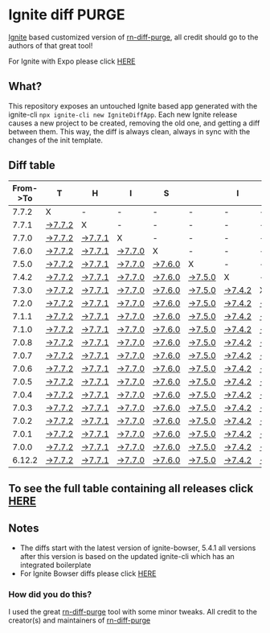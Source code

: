 # Ignite diff PURGE

[Ignite](https://github.com/infinitered/ignite) based customized version of [rn-diff-purge](https://github.com/react-native-community/rn-diff-purge/), all credit should go to the authors of that great tool!

For Ignite with Expo please click [HERE](https://github.com/nirre7/ignite-expo-diff-purge)

## What?

This repository exposes an untouched Ignite based app generated with the ignite-cli
`npx ignite-cli new IgniteDiffApp`. Each new Ignite release causes a new project to be created, removing the old one, and getting a diff between them. This way, the diff is always clean, always in sync with the changes of the init template.

## Diff table

| From->To | T                                                                                            | H                                                                                            | I                                                                                            | S                                                                                            |                                                                                              | I                                                                                            | S                                                                                            |                                                                                              | C                                                                                            | O                                                                                            | O                                                                                            | L                                                                                            |                                                                                              |                                                                                              |                                                                                              |                                                                                              |                                                                                              |                                                                                              |                                                                                              |     |
| -------- | -------------------------------------------------------------------------------------------- | -------------------------------------------------------------------------------------------- | -------------------------------------------------------------------------------------------- | -------------------------------------------------------------------------------------------- | -------------------------------------------------------------------------------------------- | -------------------------------------------------------------------------------------------- | -------------------------------------------------------------------------------------------- | -------------------------------------------------------------------------------------------- | -------------------------------------------------------------------------------------------- | -------------------------------------------------------------------------------------------- | -------------------------------------------------------------------------------------------- | -------------------------------------------------------------------------------------------- | -------------------------------------------------------------------------------------------- | -------------------------------------------------------------------------------------------- | -------------------------------------------------------------------------------------------- | -------------------------------------------------------------------------------------------- | -------------------------------------------------------------------------------------------- | -------------------------------------------------------------------------------------------- | -------------------------------------------------------------------------------------------- | --- |
| 7.7.2    | X                                                                                            | -                                                                                            | -                                                                                            | -                                                                                            | -                                                                                            | -                                                                                            | -                                                                                            | -                                                                                            | -                                                                                            | -                                                                                            | -                                                                                            | -                                                                                            | -                                                                                            | -                                                                                            | -                                                                                            | -                                                                                            | -                                                                                            | -                                                                                            | -                                                                                            | -   |
| 7.7.1    | [->7.7.2](https://github.com/nirre7/ignite-diff-purge/compare/release/7.7.1..release/7.7.2)  | X                                                                                            | -                                                                                            | -                                                                                            | -                                                                                            | -                                                                                            | -                                                                                            | -                                                                                            | -                                                                                            | -                                                                                            | -                                                                                            | -                                                                                            | -                                                                                            | -                                                                                            | -                                                                                            | -                                                                                            | -                                                                                            | -                                                                                            | -                                                                                            | -   |
| 7.7.0    | [->7.7.2](https://github.com/nirre7/ignite-diff-purge/compare/release/7.7.0..release/7.7.2)  | [->7.7.1](https://github.com/nirre7/ignite-diff-purge/compare/release/7.7.0..release/7.7.1)  | X                                                                                            | -                                                                                            | -                                                                                            | -                                                                                            | -                                                                                            | -                                                                                            | -                                                                                            | -                                                                                            | -                                                                                            | -                                                                                            | -                                                                                            | -                                                                                            | -                                                                                            | -                                                                                            | -                                                                                            | -                                                                                            | -                                                                                            | -   |
| 7.6.0    | [->7.7.2](https://github.com/nirre7/ignite-diff-purge/compare/release/7.6.0..release/7.7.2)  | [->7.7.1](https://github.com/nirre7/ignite-diff-purge/compare/release/7.6.0..release/7.7.1)  | [->7.7.0](https://github.com/nirre7/ignite-diff-purge/compare/release/7.6.0..release/7.7.0)  | X                                                                                            | -                                                                                            | -                                                                                            | -                                                                                            | -                                                                                            | -                                                                                            | -                                                                                            | -                                                                                            | -                                                                                            | -                                                                                            | -                                                                                            | -                                                                                            | -                                                                                            | -                                                                                            | -                                                                                            | -                                                                                            | -   |
| 7.5.0    | [->7.7.2](https://github.com/nirre7/ignite-diff-purge/compare/release/7.5.0..release/7.7.2)  | [->7.7.1](https://github.com/nirre7/ignite-diff-purge/compare/release/7.5.0..release/7.7.1)  | [->7.7.0](https://github.com/nirre7/ignite-diff-purge/compare/release/7.5.0..release/7.7.0)  | [->7.6.0](https://github.com/nirre7/ignite-diff-purge/compare/release/7.5.0..release/7.6.0)  | X                                                                                            | -                                                                                            | -                                                                                            | -                                                                                            | -                                                                                            | -                                                                                            | -                                                                                            | -                                                                                            | -                                                                                            | -                                                                                            | -                                                                                            | -                                                                                            | -                                                                                            | -                                                                                            | -                                                                                            | -   |
| 7.4.2    | [->7.7.2](https://github.com/nirre7/ignite-diff-purge/compare/release/7.4.2..release/7.7.2)  | [->7.7.1](https://github.com/nirre7/ignite-diff-purge/compare/release/7.4.2..release/7.7.1)  | [->7.7.0](https://github.com/nirre7/ignite-diff-purge/compare/release/7.4.2..release/7.7.0)  | [->7.6.0](https://github.com/nirre7/ignite-diff-purge/compare/release/7.4.2..release/7.6.0)  | [->7.5.0](https://github.com/nirre7/ignite-diff-purge/compare/release/7.4.2..release/7.5.0)  | X                                                                                            | -                                                                                            | -                                                                                            | -                                                                                            | -                                                                                            | -                                                                                            | -                                                                                            | -                                                                                            | -                                                                                            | -                                                                                            | -                                                                                            | -                                                                                            | -                                                                                            | -                                                                                            | -   |
| 7.3.0    | [->7.7.2](https://github.com/nirre7/ignite-diff-purge/compare/release/7.3.0..release/7.7.2)  | [->7.7.1](https://github.com/nirre7/ignite-diff-purge/compare/release/7.3.0..release/7.7.1)  | [->7.7.0](https://github.com/nirre7/ignite-diff-purge/compare/release/7.3.0..release/7.7.0)  | [->7.6.0](https://github.com/nirre7/ignite-diff-purge/compare/release/7.3.0..release/7.6.0)  | [->7.5.0](https://github.com/nirre7/ignite-diff-purge/compare/release/7.3.0..release/7.5.0)  | [->7.4.2](https://github.com/nirre7/ignite-diff-purge/compare/release/7.3.0..release/7.4.2)  | X                                                                                            | -                                                                                            | -                                                                                            | -                                                                                            | -                                                                                            | -                                                                                            | -                                                                                            | -                                                                                            | -                                                                                            | -                                                                                            | -                                                                                            | -                                                                                            | -                                                                                            | -   |
| 7.2.0    | [->7.7.2](https://github.com/nirre7/ignite-diff-purge/compare/release/7.2.0..release/7.7.2)  | [->7.7.1](https://github.com/nirre7/ignite-diff-purge/compare/release/7.2.0..release/7.7.1)  | [->7.7.0](https://github.com/nirre7/ignite-diff-purge/compare/release/7.2.0..release/7.7.0)  | [->7.6.0](https://github.com/nirre7/ignite-diff-purge/compare/release/7.2.0..release/7.6.0)  | [->7.5.0](https://github.com/nirre7/ignite-diff-purge/compare/release/7.2.0..release/7.5.0)  | [->7.4.2](https://github.com/nirre7/ignite-diff-purge/compare/release/7.2.0..release/7.4.2)  | [->7.3.0](https://github.com/nirre7/ignite-diff-purge/compare/release/7.2.0..release/7.3.0)  | X                                                                                            | -                                                                                            | -                                                                                            | -                                                                                            | -                                                                                            | -                                                                                            | -                                                                                            | -                                                                                            | -                                                                                            | -                                                                                            | -                                                                                            | -                                                                                            | -   |
| 7.1.1    | [->7.7.2](https://github.com/nirre7/ignite-diff-purge/compare/release/7.1.1..release/7.7.2)  | [->7.7.1](https://github.com/nirre7/ignite-diff-purge/compare/release/7.1.1..release/7.7.1)  | [->7.7.0](https://github.com/nirre7/ignite-diff-purge/compare/release/7.1.1..release/7.7.0)  | [->7.6.0](https://github.com/nirre7/ignite-diff-purge/compare/release/7.1.1..release/7.6.0)  | [->7.5.0](https://github.com/nirre7/ignite-diff-purge/compare/release/7.1.1..release/7.5.0)  | [->7.4.2](https://github.com/nirre7/ignite-diff-purge/compare/release/7.1.1..release/7.4.2)  | [->7.3.0](https://github.com/nirre7/ignite-diff-purge/compare/release/7.1.1..release/7.3.0)  | [->7.2.0](https://github.com/nirre7/ignite-diff-purge/compare/release/7.1.1..release/7.2.0)  | X                                                                                            | -                                                                                            | -                                                                                            | -                                                                                            | -                                                                                            | -                                                                                            | -                                                                                            | -                                                                                            | -                                                                                            | -                                                                                            | -                                                                                            | -   |
| 7.1.0    | [->7.7.2](https://github.com/nirre7/ignite-diff-purge/compare/release/7.1.0..release/7.7.2)  | [->7.7.1](https://github.com/nirre7/ignite-diff-purge/compare/release/7.1.0..release/7.7.1)  | [->7.7.0](https://github.com/nirre7/ignite-diff-purge/compare/release/7.1.0..release/7.7.0)  | [->7.6.0](https://github.com/nirre7/ignite-diff-purge/compare/release/7.1.0..release/7.6.0)  | [->7.5.0](https://github.com/nirre7/ignite-diff-purge/compare/release/7.1.0..release/7.5.0)  | [->7.4.2](https://github.com/nirre7/ignite-diff-purge/compare/release/7.1.0..release/7.4.2)  | [->7.3.0](https://github.com/nirre7/ignite-diff-purge/compare/release/7.1.0..release/7.3.0)  | [->7.2.0](https://github.com/nirre7/ignite-diff-purge/compare/release/7.1.0..release/7.2.0)  | [->7.1.1](https://github.com/nirre7/ignite-diff-purge/compare/release/7.1.0..release/7.1.1)  | X                                                                                            | -                                                                                            | -                                                                                            | -                                                                                            | -                                                                                            | -                                                                                            | -                                                                                            | -                                                                                            | -                                                                                            | -                                                                                            | -   |
| 7.0.8    | [->7.7.2](https://github.com/nirre7/ignite-diff-purge/compare/release/7.0.8..release/7.7.2)  | [->7.7.1](https://github.com/nirre7/ignite-diff-purge/compare/release/7.0.8..release/7.7.1)  | [->7.7.0](https://github.com/nirre7/ignite-diff-purge/compare/release/7.0.8..release/7.7.0)  | [->7.6.0](https://github.com/nirre7/ignite-diff-purge/compare/release/7.0.8..release/7.6.0)  | [->7.5.0](https://github.com/nirre7/ignite-diff-purge/compare/release/7.0.8..release/7.5.0)  | [->7.4.2](https://github.com/nirre7/ignite-diff-purge/compare/release/7.0.8..release/7.4.2)  | [->7.3.0](https://github.com/nirre7/ignite-diff-purge/compare/release/7.0.8..release/7.3.0)  | [->7.2.0](https://github.com/nirre7/ignite-diff-purge/compare/release/7.0.8..release/7.2.0)  | [->7.1.1](https://github.com/nirre7/ignite-diff-purge/compare/release/7.0.8..release/7.1.1)  | [->7.1.0](https://github.com/nirre7/ignite-diff-purge/compare/release/7.0.8..release/7.1.0)  | X                                                                                            | -                                                                                            | -                                                                                            | -                                                                                            | -                                                                                            | -                                                                                            | -                                                                                            | -                                                                                            | -                                                                                            | -   |
| 7.0.7    | [->7.7.2](https://github.com/nirre7/ignite-diff-purge/compare/release/7.0.7..release/7.7.2)  | [->7.7.1](https://github.com/nirre7/ignite-diff-purge/compare/release/7.0.7..release/7.7.1)  | [->7.7.0](https://github.com/nirre7/ignite-diff-purge/compare/release/7.0.7..release/7.7.0)  | [->7.6.0](https://github.com/nirre7/ignite-diff-purge/compare/release/7.0.7..release/7.6.0)  | [->7.5.0](https://github.com/nirre7/ignite-diff-purge/compare/release/7.0.7..release/7.5.0)  | [->7.4.2](https://github.com/nirre7/ignite-diff-purge/compare/release/7.0.7..release/7.4.2)  | [->7.3.0](https://github.com/nirre7/ignite-diff-purge/compare/release/7.0.7..release/7.3.0)  | [->7.2.0](https://github.com/nirre7/ignite-diff-purge/compare/release/7.0.7..release/7.2.0)  | [->7.1.1](https://github.com/nirre7/ignite-diff-purge/compare/release/7.0.7..release/7.1.1)  | [->7.1.0](https://github.com/nirre7/ignite-diff-purge/compare/release/7.0.7..release/7.1.0)  | [->7.0.8](https://github.com/nirre7/ignite-diff-purge/compare/release/7.0.7..release/7.0.8)  | X                                                                                            | -                                                                                            | -                                                                                            | -                                                                                            | -                                                                                            | -                                                                                            | -                                                                                            | -                                                                                            | -   |
| 7.0.6    | [->7.7.2](https://github.com/nirre7/ignite-diff-purge/compare/release/7.0.6..release/7.7.2)  | [->7.7.1](https://github.com/nirre7/ignite-diff-purge/compare/release/7.0.6..release/7.7.1)  | [->7.7.0](https://github.com/nirre7/ignite-diff-purge/compare/release/7.0.6..release/7.7.0)  | [->7.6.0](https://github.com/nirre7/ignite-diff-purge/compare/release/7.0.6..release/7.6.0)  | [->7.5.0](https://github.com/nirre7/ignite-diff-purge/compare/release/7.0.6..release/7.5.0)  | [->7.4.2](https://github.com/nirre7/ignite-diff-purge/compare/release/7.0.6..release/7.4.2)  | [->7.3.0](https://github.com/nirre7/ignite-diff-purge/compare/release/7.0.6..release/7.3.0)  | [->7.2.0](https://github.com/nirre7/ignite-diff-purge/compare/release/7.0.6..release/7.2.0)  | [->7.1.1](https://github.com/nirre7/ignite-diff-purge/compare/release/7.0.6..release/7.1.1)  | [->7.1.0](https://github.com/nirre7/ignite-diff-purge/compare/release/7.0.6..release/7.1.0)  | [->7.0.8](https://github.com/nirre7/ignite-diff-purge/compare/release/7.0.6..release/7.0.8)  | [->7.0.7](https://github.com/nirre7/ignite-diff-purge/compare/release/7.0.6..release/7.0.7)  | X                                                                                            | -                                                                                            | -                                                                                            | -                                                                                            | -                                                                                            | -                                                                                            | -                                                                                            | -   |
| 7.0.5    | [->7.7.2](https://github.com/nirre7/ignite-diff-purge/compare/release/7.0.5..release/7.7.2)  | [->7.7.1](https://github.com/nirre7/ignite-diff-purge/compare/release/7.0.5..release/7.7.1)  | [->7.7.0](https://github.com/nirre7/ignite-diff-purge/compare/release/7.0.5..release/7.7.0)  | [->7.6.0](https://github.com/nirre7/ignite-diff-purge/compare/release/7.0.5..release/7.6.0)  | [->7.5.0](https://github.com/nirre7/ignite-diff-purge/compare/release/7.0.5..release/7.5.0)  | [->7.4.2](https://github.com/nirre7/ignite-diff-purge/compare/release/7.0.5..release/7.4.2)  | [->7.3.0](https://github.com/nirre7/ignite-diff-purge/compare/release/7.0.5..release/7.3.0)  | [->7.2.0](https://github.com/nirre7/ignite-diff-purge/compare/release/7.0.5..release/7.2.0)  | [->7.1.1](https://github.com/nirre7/ignite-diff-purge/compare/release/7.0.5..release/7.1.1)  | [->7.1.0](https://github.com/nirre7/ignite-diff-purge/compare/release/7.0.5..release/7.1.0)  | [->7.0.8](https://github.com/nirre7/ignite-diff-purge/compare/release/7.0.5..release/7.0.8)  | [->7.0.7](https://github.com/nirre7/ignite-diff-purge/compare/release/7.0.5..release/7.0.7)  | [->7.0.6](https://github.com/nirre7/ignite-diff-purge/compare/release/7.0.5..release/7.0.6)  | X                                                                                            | -                                                                                            | -                                                                                            | -                                                                                            | -                                                                                            | -                                                                                            | -   |
| 7.0.4    | [->7.7.2](https://github.com/nirre7/ignite-diff-purge/compare/release/7.0.4..release/7.7.2)  | [->7.7.1](https://github.com/nirre7/ignite-diff-purge/compare/release/7.0.4..release/7.7.1)  | [->7.7.0](https://github.com/nirre7/ignite-diff-purge/compare/release/7.0.4..release/7.7.0)  | [->7.6.0](https://github.com/nirre7/ignite-diff-purge/compare/release/7.0.4..release/7.6.0)  | [->7.5.0](https://github.com/nirre7/ignite-diff-purge/compare/release/7.0.4..release/7.5.0)  | [->7.4.2](https://github.com/nirre7/ignite-diff-purge/compare/release/7.0.4..release/7.4.2)  | [->7.3.0](https://github.com/nirre7/ignite-diff-purge/compare/release/7.0.4..release/7.3.0)  | [->7.2.0](https://github.com/nirre7/ignite-diff-purge/compare/release/7.0.4..release/7.2.0)  | [->7.1.1](https://github.com/nirre7/ignite-diff-purge/compare/release/7.0.4..release/7.1.1)  | [->7.1.0](https://github.com/nirre7/ignite-diff-purge/compare/release/7.0.4..release/7.1.0)  | [->7.0.8](https://github.com/nirre7/ignite-diff-purge/compare/release/7.0.4..release/7.0.8)  | [->7.0.7](https://github.com/nirre7/ignite-diff-purge/compare/release/7.0.4..release/7.0.7)  | [->7.0.6](https://github.com/nirre7/ignite-diff-purge/compare/release/7.0.4..release/7.0.6)  | [->7.0.5](https://github.com/nirre7/ignite-diff-purge/compare/release/7.0.4..release/7.0.5)  | X                                                                                            | -                                                                                            | -                                                                                            | -                                                                                            | -                                                                                            | -   |
| 7.0.3    | [->7.7.2](https://github.com/nirre7/ignite-diff-purge/compare/release/7.0.3..release/7.7.2)  | [->7.7.1](https://github.com/nirre7/ignite-diff-purge/compare/release/7.0.3..release/7.7.1)  | [->7.7.0](https://github.com/nirre7/ignite-diff-purge/compare/release/7.0.3..release/7.7.0)  | [->7.6.0](https://github.com/nirre7/ignite-diff-purge/compare/release/7.0.3..release/7.6.0)  | [->7.5.0](https://github.com/nirre7/ignite-diff-purge/compare/release/7.0.3..release/7.5.0)  | [->7.4.2](https://github.com/nirre7/ignite-diff-purge/compare/release/7.0.3..release/7.4.2)  | [->7.3.0](https://github.com/nirre7/ignite-diff-purge/compare/release/7.0.3..release/7.3.0)  | [->7.2.0](https://github.com/nirre7/ignite-diff-purge/compare/release/7.0.3..release/7.2.0)  | [->7.1.1](https://github.com/nirre7/ignite-diff-purge/compare/release/7.0.3..release/7.1.1)  | [->7.1.0](https://github.com/nirre7/ignite-diff-purge/compare/release/7.0.3..release/7.1.0)  | [->7.0.8](https://github.com/nirre7/ignite-diff-purge/compare/release/7.0.3..release/7.0.8)  | [->7.0.7](https://github.com/nirre7/ignite-diff-purge/compare/release/7.0.3..release/7.0.7)  | [->7.0.6](https://github.com/nirre7/ignite-diff-purge/compare/release/7.0.3..release/7.0.6)  | [->7.0.5](https://github.com/nirre7/ignite-diff-purge/compare/release/7.0.3..release/7.0.5)  | [->7.0.4](https://github.com/nirre7/ignite-diff-purge/compare/release/7.0.3..release/7.0.4)  | X                                                                                            | -                                                                                            | -                                                                                            | -                                                                                            | -   |
| 7.0.2    | [->7.7.2](https://github.com/nirre7/ignite-diff-purge/compare/release/7.0.2..release/7.7.2)  | [->7.7.1](https://github.com/nirre7/ignite-diff-purge/compare/release/7.0.2..release/7.7.1)  | [->7.7.0](https://github.com/nirre7/ignite-diff-purge/compare/release/7.0.2..release/7.7.0)  | [->7.6.0](https://github.com/nirre7/ignite-diff-purge/compare/release/7.0.2..release/7.6.0)  | [->7.5.0](https://github.com/nirre7/ignite-diff-purge/compare/release/7.0.2..release/7.5.0)  | [->7.4.2](https://github.com/nirre7/ignite-diff-purge/compare/release/7.0.2..release/7.4.2)  | [->7.3.0](https://github.com/nirre7/ignite-diff-purge/compare/release/7.0.2..release/7.3.0)  | [->7.2.0](https://github.com/nirre7/ignite-diff-purge/compare/release/7.0.2..release/7.2.0)  | [->7.1.1](https://github.com/nirre7/ignite-diff-purge/compare/release/7.0.2..release/7.1.1)  | [->7.1.0](https://github.com/nirre7/ignite-diff-purge/compare/release/7.0.2..release/7.1.0)  | [->7.0.8](https://github.com/nirre7/ignite-diff-purge/compare/release/7.0.2..release/7.0.8)  | [->7.0.7](https://github.com/nirre7/ignite-diff-purge/compare/release/7.0.2..release/7.0.7)  | [->7.0.6](https://github.com/nirre7/ignite-diff-purge/compare/release/7.0.2..release/7.0.6)  | [->7.0.5](https://github.com/nirre7/ignite-diff-purge/compare/release/7.0.2..release/7.0.5)  | [->7.0.4](https://github.com/nirre7/ignite-diff-purge/compare/release/7.0.2..release/7.0.4)  | [->7.0.3](https://github.com/nirre7/ignite-diff-purge/compare/release/7.0.2..release/7.0.3)  | X                                                                                            | -                                                                                            | -                                                                                            | -   |
| 7.0.1    | [->7.7.2](https://github.com/nirre7/ignite-diff-purge/compare/release/7.0.1..release/7.7.2)  | [->7.7.1](https://github.com/nirre7/ignite-diff-purge/compare/release/7.0.1..release/7.7.1)  | [->7.7.0](https://github.com/nirre7/ignite-diff-purge/compare/release/7.0.1..release/7.7.0)  | [->7.6.0](https://github.com/nirre7/ignite-diff-purge/compare/release/7.0.1..release/7.6.0)  | [->7.5.0](https://github.com/nirre7/ignite-diff-purge/compare/release/7.0.1..release/7.5.0)  | [->7.4.2](https://github.com/nirre7/ignite-diff-purge/compare/release/7.0.1..release/7.4.2)  | [->7.3.0](https://github.com/nirre7/ignite-diff-purge/compare/release/7.0.1..release/7.3.0)  | [->7.2.0](https://github.com/nirre7/ignite-diff-purge/compare/release/7.0.1..release/7.2.0)  | [->7.1.1](https://github.com/nirre7/ignite-diff-purge/compare/release/7.0.1..release/7.1.1)  | [->7.1.0](https://github.com/nirre7/ignite-diff-purge/compare/release/7.0.1..release/7.1.0)  | [->7.0.8](https://github.com/nirre7/ignite-diff-purge/compare/release/7.0.1..release/7.0.8)  | [->7.0.7](https://github.com/nirre7/ignite-diff-purge/compare/release/7.0.1..release/7.0.7)  | [->7.0.6](https://github.com/nirre7/ignite-diff-purge/compare/release/7.0.1..release/7.0.6)  | [->7.0.5](https://github.com/nirre7/ignite-diff-purge/compare/release/7.0.1..release/7.0.5)  | [->7.0.4](https://github.com/nirre7/ignite-diff-purge/compare/release/7.0.1..release/7.0.4)  | [->7.0.3](https://github.com/nirre7/ignite-diff-purge/compare/release/7.0.1..release/7.0.3)  | [->7.0.2](https://github.com/nirre7/ignite-diff-purge/compare/release/7.0.1..release/7.0.2)  | X                                                                                            | -                                                                                            | -   |
| 7.0.0    | [->7.7.2](https://github.com/nirre7/ignite-diff-purge/compare/release/7.0.0..release/7.7.2)  | [->7.7.1](https://github.com/nirre7/ignite-diff-purge/compare/release/7.0.0..release/7.7.1)  | [->7.7.0](https://github.com/nirre7/ignite-diff-purge/compare/release/7.0.0..release/7.7.0)  | [->7.6.0](https://github.com/nirre7/ignite-diff-purge/compare/release/7.0.0..release/7.6.0)  | [->7.5.0](https://github.com/nirre7/ignite-diff-purge/compare/release/7.0.0..release/7.5.0)  | [->7.4.2](https://github.com/nirre7/ignite-diff-purge/compare/release/7.0.0..release/7.4.2)  | [->7.3.0](https://github.com/nirre7/ignite-diff-purge/compare/release/7.0.0..release/7.3.0)  | [->7.2.0](https://github.com/nirre7/ignite-diff-purge/compare/release/7.0.0..release/7.2.0)  | [->7.1.1](https://github.com/nirre7/ignite-diff-purge/compare/release/7.0.0..release/7.1.1)  | [->7.1.0](https://github.com/nirre7/ignite-diff-purge/compare/release/7.0.0..release/7.1.0)  | [->7.0.8](https://github.com/nirre7/ignite-diff-purge/compare/release/7.0.0..release/7.0.8)  | [->7.0.7](https://github.com/nirre7/ignite-diff-purge/compare/release/7.0.0..release/7.0.7)  | [->7.0.6](https://github.com/nirre7/ignite-diff-purge/compare/release/7.0.0..release/7.0.6)  | [->7.0.5](https://github.com/nirre7/ignite-diff-purge/compare/release/7.0.0..release/7.0.5)  | [->7.0.4](https://github.com/nirre7/ignite-diff-purge/compare/release/7.0.0..release/7.0.4)  | [->7.0.3](https://github.com/nirre7/ignite-diff-purge/compare/release/7.0.0..release/7.0.3)  | [->7.0.2](https://github.com/nirre7/ignite-diff-purge/compare/release/7.0.0..release/7.0.2)  | [->7.0.1](https://github.com/nirre7/ignite-diff-purge/compare/release/7.0.0..release/7.0.1)  | X                                                                                            | -   |
| 6.12.2   | [->7.7.2](https://github.com/nirre7/ignite-diff-purge/compare/release/6.12.2..release/7.7.2) | [->7.7.1](https://github.com/nirre7/ignite-diff-purge/compare/release/6.12.2..release/7.7.1) | [->7.7.0](https://github.com/nirre7/ignite-diff-purge/compare/release/6.12.2..release/7.7.0) | [->7.6.0](https://github.com/nirre7/ignite-diff-purge/compare/release/6.12.2..release/7.6.0) | [->7.5.0](https://github.com/nirre7/ignite-diff-purge/compare/release/6.12.2..release/7.5.0) | [->7.4.2](https://github.com/nirre7/ignite-diff-purge/compare/release/6.12.2..release/7.4.2) | [->7.3.0](https://github.com/nirre7/ignite-diff-purge/compare/release/6.12.2..release/7.3.0) | [->7.2.0](https://github.com/nirre7/ignite-diff-purge/compare/release/6.12.2..release/7.2.0) | [->7.1.1](https://github.com/nirre7/ignite-diff-purge/compare/release/6.12.2..release/7.1.1) | [->7.1.0](https://github.com/nirre7/ignite-diff-purge/compare/release/6.12.2..release/7.1.0) | [->7.0.8](https://github.com/nirre7/ignite-diff-purge/compare/release/6.12.2..release/7.0.8) | [->7.0.7](https://github.com/nirre7/ignite-diff-purge/compare/release/6.12.2..release/7.0.7) | [->7.0.6](https://github.com/nirre7/ignite-diff-purge/compare/release/6.12.2..release/7.0.6) | [->7.0.5](https://github.com/nirre7/ignite-diff-purge/compare/release/6.12.2..release/7.0.5) | [->7.0.4](https://github.com/nirre7/ignite-diff-purge/compare/release/6.12.2..release/7.0.4) | [->7.0.3](https://github.com/nirre7/ignite-diff-purge/compare/release/6.12.2..release/7.0.3) | [->7.0.2](https://github.com/nirre7/ignite-diff-purge/compare/release/6.12.2..release/7.0.2) | [->7.0.1](https://github.com/nirre7/ignite-diff-purge/compare/release/6.12.2..release/7.0.1) | [->7.0.0](https://github.com/nirre7/ignite-diff-purge/compare/release/6.12.2..release/7.0.0) | X   |

## To see the full table containing all releases click [HERE](https://nirre7.github.io/ignite-diff-purge/)

## Notes

- The diffs start with the latest version of ignite-bowser, 5.4.1 all versions after this version is based on the updated ignite-cli which has an integrated boilerplate
- For Ignite Bowser diffs please click [HERE](https://github.com/nirre7/ignite-bowser-diff-purge)

### How did you do this?

I used the great [rn-diff-purge](https://github.com/react-native-community/rn-diff-purge/) tool with some minor tweaks.
All credit to the creator(s) and maintainers of [rn-diff-purge](https://github.com/react-native-community/rn-diff-purge/)

